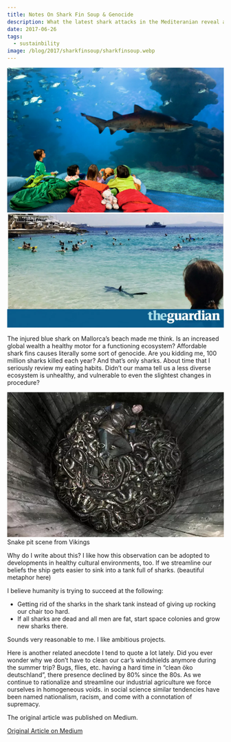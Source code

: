 ```yaml
---
title: Notes On Shark Fin Soup & Genocide
description: What the latest shark attacks in the Mediteranian reveal about humanities modus operandi.
date: 2017-06-26
tags:
  - sustainbility
image: /blog/2017/sharkfinsoup/sharkfinsoup.webp
---
```


<img src="sharkfinsoup.webp" alt="Kids looking at shark in fishtank">

<img src="shark-guardian.webp" alt="The Guardian: Shark washing up on beach in Mallorca">

The injured blue shark on Mallorca’s beach made me think. Is an increased global wealth a healthy motor for a functioning ecosystem? Affordable shark fins causes literally some sort of genocide. Are you kidding me, 100 million sharks killed each year? And that’s only sharks. About time that I seriously review my eating habits. Didn’t our mama tell us a less diverse ecosystem is unhealthy, and vulnerable to even the slightest changes in procedure?

<img src="vikins-snake-pit.webp" alt="Snake pit from Vikings">
Snake pit scene from Vikings

Why do I write about this? I like how this observation can be adopted to developments in healthy cultural environments, too. If we streamline our beliefs the ship gets easier to sink into a tank full of sharks. (beautiful metaphor here)

I believe humanity is trying to succeed at the following:

- Getting rid of the sharks in the shark tank instead of giving up rocking our chair too hard.
- If all sharks are dead and all men are fat, start space colonies and grow new sharks there.

Sounds very reasonable to me. I like ambitious projects.

Here is another related anecdote I tend to quote a lot lately. Did you ever wonder why we don’t have to clean our car’s windshields anymore during the summer trip? Bugs, flies, etc. having a hard time in “clean öko deutschland”, there presence declined by 80% since the 80s. As we continue to rationalize and streamline our industrial agriculture we force ourselves in homogeneous voids. in social science similar tendencies have been named nationalism, racism, and come with a connotation of supremacy.

The original article was published on Medium.

[Original Article on Medium](https://medium.com/@shalomsalon/notes-on-shark-fin-soup-genocide-7bf02d4b4add)
